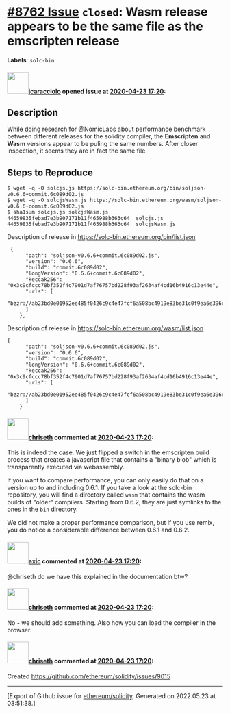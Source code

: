 # [\#8762 Issue](https://github.com/ethereum/solidity/issues/8762) `closed`: Wasm release appears to be the same file as the emscripten release
**Labels**: `solc-bin`


#### <img src="https://avatars.githubusercontent.com/u/12478984?u=52f0ccba89f1d87392cc5823c2e87612072834f8&v=4" width="50">[jcaracciolo](https://github.com/jcaracciolo) opened issue at [2020-04-23 17:20](https://github.com/ethereum/solidity/issues/8762):

## Description

While doing research for @NomicLabs about performance benchmark between different releases for the solidity compiler, the **Emscripten** and **Wasm** versions appear to be puling the same numbers. After closer inspection, it seems they are in fact the same file. 

## Steps to Reproduce
```
$ wget -q -O solcjs.js https://solc-bin.ethereum.org/bin/soljson-v0.6.6+commit.6c089d02.js
$ wget -q -O solcjsWasm.js https://solc-bin.ethereum.org/wasm/soljson-v0.6.6+commit.6c089d02.js
$ sha1sum solcjs.js solcjsWasm.js 
44659835febad7e3b907171b11f465988b363c64  solcjs.js
44659835febad7e3b907171b11f465988b363c64  solcjsWasm.js
```

Description of release in https://solc-bin.ethereum.org/bin/list.json
```
 {
      "path": "soljson-v0.6.6+commit.6c089d02.js",
      "version": "0.6.6",
      "build": "commit.6c089d02",
      "longVersion": "0.6.6+commit.6c089d02",
      "keccak256": "0x3c9cfccc78bf352f4c7901d7af76757bd228f93af2634af4cd16b4916c13e44e",
      "urls": [
        "bzzr://ab23bd0e01952ee485f0426c9c4e47fcf6a508bc4919e83be31c0f9ea6e396ca"
      ]
    },
```

Description of release in https://solc-bin.ethereum.org/wasm/list.json
```
{
      "path": "soljson-v0.6.6+commit.6c089d02.js",
      "version": "0.6.6",
      "build": "commit.6c089d02",
      "longVersion": "0.6.6+commit.6c089d02",
      "keccak256": "0x3c9cfccc78bf352f4c7901d7af76757bd228f93af2634af4cd16b4916c13e44e",
      "urls": [
        "bzzr://ab23bd0e01952ee485f0426c9c4e47fcf6a508bc4919e83be31c0f9ea6e396ca"
      ]
    }
```


#### <img src="https://avatars.githubusercontent.com/u/9073706?v=4" width="50">[chriseth](https://github.com/chriseth) commented at [2020-04-23 17:20](https://github.com/ethereum/solidity/issues/8762#issuecomment-618555243):

This is indeed the case. We just flipped a switch in the emscripten build process that creates a javascript file that contains a "binary blob" which is transparently executed via webassembly.

If you want to compare performance, you can only easily do that on a version up to and including 0.6.1. If you take a look at the solc-bin repository, you will find a directory called `wasm` that contains the wasm builds of "older" compilers. Starting from 0.6.2, they are just symlinks to the ones in the `bin` directory.

We did not make a proper performance comparison, but if you use remix, you do notice a considerable difference between 0.6.1 and 0.6.2.

#### <img src="https://avatars.githubusercontent.com/u/20340?v=4" width="50">[axic](https://github.com/axic) commented at [2020-04-23 17:20](https://github.com/ethereum/solidity/issues/8762#issuecomment-619058071):

@chriseth do we have this explained in the documentation btw?

#### <img src="https://avatars.githubusercontent.com/u/9073706?v=4" width="50">[chriseth](https://github.com/chriseth) commented at [2020-04-23 17:20](https://github.com/ethereum/solidity/issues/8762#issuecomment-619062076):

No - we should add something. Also how you can load the compiler in the browser.

#### <img src="https://avatars.githubusercontent.com/u/9073706?v=4" width="50">[chriseth](https://github.com/chriseth) commented at [2020-04-23 17:20](https://github.com/ethereum/solidity/issues/8762#issuecomment-633533576):

Created https://github.com/ethereum/solidity/issues/9015


-------------------------------------------------------------------------------



[Export of Github issue for [ethereum/solidity](https://github.com/ethereum/solidity). Generated on 2022.05.23 at 03:51:38.]
